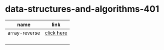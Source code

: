 # data-structures-and-algorithms-401



| name   |  link |
|---|---|
| array-reverse  | [click here](array-reverse/README.md)   |
|   |   |
|   |   |
|   |   |
|   |   |